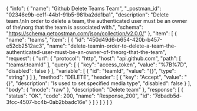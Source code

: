 {
  "info": {
    "name": "Github Delete Teams Team",
    "_postman_id": "02346e9b-ce1f-44b1-91b5-981ba2dd1ba1",
    "description": "Delete team.\nIn order to delete a team, the authenticated user must be an owner of the\norg that the team is associated with.",
    "schema": "https://schema.getpostman.com/json/collection/v2.0.0/"
  },
  "item": [
    {
      "name": "teams",
      "item": [
        {
          "id": "450d49d6-b654-420b-b457-e52cb2512ac3",
          "name": "delete-teamin-order-to-delete-a-team-the-authenticated-user-must-be-an-owner-of-theorg-that-the-team",
          "request": {
            "url": {
              "protocol": "http",
              "host": "api.github.com",
              "path": [
                "teams/:teamId"
              ],
              "query": [
                {
                  "key": "access_token",
                  "value": "%7B%7D",
                  "disabled": false
                }
              ],
              "variable": [
                {
                  "id": "teamId",
                  "value": "{}",
                  "type": "string"
                }
              ]
            },
            "method": "DELETE",
            "header": [
              {
                "key": "Accept",
                "value": "{}",
                "description": "Is used to set specified media type",
                "disabled": false
              }
            ],
            "body": {
              "mode": "raw"
            },
            "description": "Delete team"
          },
          "response": [
            {
              "status": "OK",
              "code": 200,
              "name": "Response_200",
              "id": "7dbadb5d-3fcc-4507-bc4b-0ab2bbadc16e"
            }
          ]
        }
      ]
    }
  ]
}